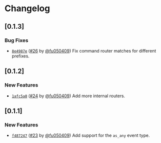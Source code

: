 # Changelog

## \[0.1.3]

### Bug Fixes

- [`8e4987e`](https://github.com/noctisynth/aionbot/commit/8e4987e21ff121bf0bb9a536402f8bc302477f69) ([#26](https://github.com/noctisynth/aionbot/pull/26) by [@fu050409](https://github.com/noctisynth/aionbot/../../fu050409)) Fix command router matches for different prefixes.

## \[0.1.2]

### New Features

- [`1afc5a0`](https://github.com/noctisynth/aionbot/commit/1afc5a00d6ab36ad886d31e4179c7bc8ff9a0618) ([#24](https://github.com/noctisynth/aionbot/pull/24) by [@fu050409](https://github.com/noctisynth/aionbot/../../fu050409)) Add more internal routers.

## \[0.1.1]

### New Features

- [`f487247`](https://github.com/noctisynth/aionbot/commit/f48724774fec05548798a76ad7e93597fb24bec9) ([#23](https://github.com/noctisynth/aionbot/pull/23) by [@fu050409](https://github.com/noctisynth/aionbot/../../fu050409)) Add support for the `as_any` event type.
